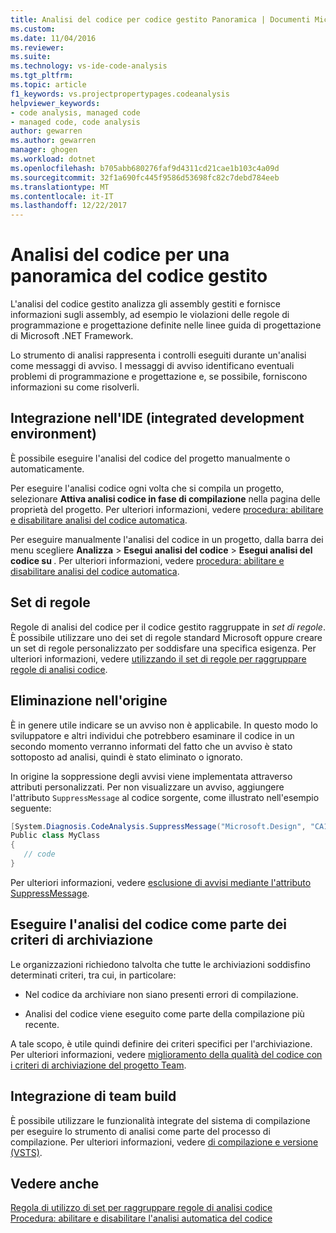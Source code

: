 ```yaml
---
title: Analisi del codice per codice gestito Panoramica | Documenti Microsoft
ms.custom: 
ms.date: 11/04/2016
ms.reviewer: 
ms.suite: 
ms.technology: vs-ide-code-analysis
ms.tgt_pltfrm: 
ms.topic: article
f1_keywords: vs.projectpropertypages.codeanalysis
helpviewer_keywords:
- code analysis, managed code
- managed code, code analysis
author: gewarren
ms.author: gewarren
manager: ghogen
ms.workload: dotnet
ms.openlocfilehash: b705abb680276faf9d4311cd21cae1b103c4a09d
ms.sourcegitcommit: 32f1a690fc445f9586d53698fc82c7debd784eeb
ms.translationtype: MT
ms.contentlocale: it-IT
ms.lasthandoff: 12/22/2017
---
```

# <a name="code-analysis-for-managed-code-overview"></a>Analisi del codice per una panoramica del codice gestito

L'analisi del codice gestito analizza gli assembly gestiti e fornisce informazioni sugli assembly, ad esempio le violazioni delle regole di programmazione e progettazione definite nelle linee guida di progettazione di Microsoft .NET Framework.

Lo strumento di analisi rappresenta i controlli eseguiti durante un'analisi come messaggi di avviso. I messaggi di avviso identificano eventuali problemi di programmazione e progettazione e, se possibile, forniscono informazioni su come risolverli.

## <a name="ide-integrated-development-environment-integration"></a>Integrazione nell'IDE (integrated development environment)

È possibile eseguire l'analisi del codice del progetto manualmente o automaticamente.

Per eseguire l'analisi codice ogni volta che si compila un progetto, selezionare **Attiva analisi codice in fase di compilazione** nella pagina delle proprietà del progetto. Per ulteriori informazioni, vedere [procedura: abilitare e disabilitare analisi del codice automatica](../code-quality/how-to-enable-and-disable-automatic-code-analysis-for-managed-code.md).

Per eseguire manualmente l'analisi del codice in un progetto, dalla barra dei menu scegliere **Analizza** > **Esegui analisi del codice** > **Esegui analisi del codice su <project>** . Per ulteriori informazioni, vedere [procedura: abilitare e disabilitare analisi del codice automatica](../code-quality/how-to-enable-and-disable-automatic-code-analysis-for-managed-code.md).

## <a name="rule-sets"></a>Set di regole

Regole di analisi del codice per il codice gestito raggruppate in *set di regole*. È possibile utilizzare uno dei set di regole standard Microsoft oppure creare un set di regole personalizzato per soddisfare una specifica esigenza. Per ulteriori informazioni, vedere [utilizzando il set di regole per raggruppare regole di analisi codice](../code-quality/using-rule-sets-to-group-code-analysis-rules.md).

## <a name="in-source-suppression"></a>Eliminazione nell'origine

È in genere utile indicare se un avviso non è applicabile. In questo modo lo sviluppatore e altri individui che potrebbero esaminare il codice in un secondo momento verranno informati del fatto che un avviso è stato sottoposto ad analisi, quindi è stato eliminato o ignorato.

In origine la soppressione degli avvisi viene implementata attraverso attributi personalizzati. Per non visualizzare un avviso, aggiungere l'attributo `SuppressMessage` al codice sorgente, come illustrato nell'esempio seguente:

```csharp
[System.Diagnosis.CodeAnalysis.SuppressMessage("Microsoft.Design", "CA1039:ListsAreStrongTyped")]
Public class MyClass
{
   // code
}
```

Per ulteriori informazioni, vedere [esclusione di avvisi mediante l'attributo SuppressMessage](../code-quality/suppress-warnings-by-using-the-suppressmessage-attribute.md).

## <a name="run-code-analysis-as-part-of-check-in-policy"></a>Eseguire l'analisi del codice come parte dei criteri di archiviazione

Le organizzazioni richiedono talvolta che tutte le archiviazioni soddisfino determinati criteri, tra cui, in particolare:

- Nel codice da archiviare non siano presenti errori di compilazione.

- Analisi del codice viene eseguito come parte della compilazione più recente.

A tale scopo, è utile quindi definire dei criteri specifici per l'archiviazione. Per ulteriori informazioni, vedere [miglioramento della qualità del codice con i criteri di archiviazione del progetto Team](../code-quality/enhancing-code-quality-with-team-project-check-in-policies.md).

## <a name="team-build-integration"></a>Integrazione di team build

È possibile utilizzare le funzionalità integrate del sistema di compilazione per eseguire lo strumento di analisi come parte del processo di compilazione. Per ulteriori informazioni, vedere [di compilazione e versione (VSTS)](/vsts/build-release/index).

## <a name="see-also"></a>Vedere anche

[Regola di utilizzo di set per raggruppare regole di analisi codice](../code-quality/using-rule-sets-to-group-code-analysis-rules.md)   
[Procedura: abilitare e disabilitare l'analisi automatica del codice](../code-quality/how-to-enable-and-disable-automatic-code-analysis-for-managed-code.md)